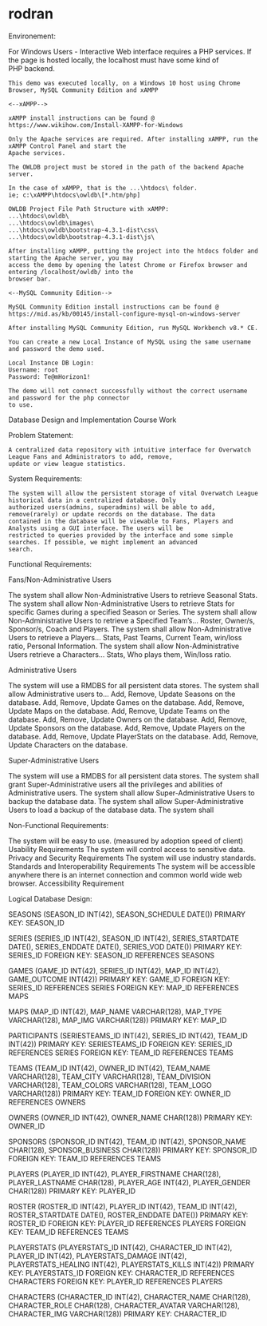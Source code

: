 # rodran

Environement:

For Windows Users -
	Interactive Web interface requires a PHP services. If the page is hosted locally, the localhost must have some kind of   
	PHP backend.
	
	This demo was executed locally, on a Windows 10 host using Chrome Browser, MySQL Community Edition and xAMPP
	
	<--xAMPP-->
	
	xAMPP install instructions can be found @
	https://www.wikihow.com/Install-XAMPP-for-Windows
	
	Only the Apache services are required. After installing xAMPP, run the xAMPP Control Panel and start the   
	Apache services.
	
	The OWLDB project must be stored in the path of the backend Apache server. 
	
	In the case of xAMPP, that is the ...\htdocs\ folder.
	ie; c:\xAMPP\htdocs\owldb\[*.htm/php]
	
	OWLDB Project File Path Structure with xAMPP: 
	...\htdocs\owldb\
	...\htdocs\owldb\images\
	...\htdocs\owldb\bootstrap-4.3.1-dist\css\
	...\htdocs\owldb\bootstrap-4.3.1-dist\js\
	
	After installing xAMPP, putting the project into the htdocs folder and starting the Apache server, you may  
	access the demo by opening the latest Chrome or Firefox browser and entering /localhost/owldb/ into the  
	browser bar.
	
	<--MySQL Community Edition-->	
	
	MySQL Community Edition install instructions can be found @
	https://mid.as/kb/00145/install-configure-mysql-on-windows-server
	
	After installing MySQL Community Edition, run MySQL Workbench v8.* CE.
	
	You can create a new Local Instance of MySQL using the same username and password the demo used.
	
	Local Instance DB Login:
	Username: root
	Password: Te@mHorizon1!
	
	The demo will not connect successfully without the correct username and password for the php connector  
	to use.
	
	
	
	
	


Database Design and Implementation Course Work

Problem Statement:

	A centralized data repository with intuitive interface for Overwatch League Fans and Administrators to add, remove,  
	update or view league statistics.

System Requirements:

	The system will allow the persistent storage of vital Overwatch League historical data in a centralized database. Only  
	authorized users(admins, superadmins) will be able to add, remove(rarely) or update records on the database. The data  
	contained in the database will be viewable to Fans, Players and Analysts using a GUI interface. The users will be  
	restricted to queries provided by the interface and some simple searches. If possible, we might implement an advanced 
	search. 
  
Functional Requirements:

  Fans/Non-Administrative Users

The system shall allow Non-Administrative Users to retrieve Seasonal Stats.
The system shall allow Non-Administrative Users to retrieve Stats for specific Games during a specified Season or Series.
The system shall allow Non-Administrative Users to retrieve a Specified Team’s…
	Roster, Owner/s, Sponsor/s, Coach and Players.
The system shall allow Non-Administrative Users to retrieve a Players…
	Stats, Past Teams, Current Team, win/loss ratio, Personal Information.
The system shall allow Non-Administrative Users retrieve a Characters…
	Stats, Who plays them, Win/loss ratio.
	
  Administrative Users

The system will use a RMDBS for all persistent data stores.
The system shall allow Administrative users to…
Add, Remove, Update Seasons on the database.
Add, Remove, Update Games on the database.
Add, Remove, Update Maps on the database.
Add, Remove, Update Teams on the database.
Add, Remove, Update Owners on the database.
Add, Remove, Update Sponsors on the database.
Add, Remove, Update Players on the database.
Add, Remove, Update PlayerStats on the database.
Add, Remove, Update Characters on the database.

  Super-Administrative Users
  
The system will use a RMDBS for all persistent data stores.
The system shall grant Super-Administrative users all the privileges and abilities of Administrative users.
The system shall allow Super-Administrative Users to backup the database data.
The system shall allow Super-Administrative Users to load a backup of the database data.
The system shall
	
Non-Functional Requirements:

The system will be easy to use. (measured by adoption speed of client)
  Usability Requirements
The system will control access to sensitive data.
  Privacy and Security Requirements
The system will use industry standards.
  Standards and Interoperability Requirements
The system will be accessible anywhere there is an internet connection and common world wide web browser.
  Accessibility Requirement

Logical Database Design:

SEASONS (SEASON_ID INT(42), SEASON_SCHEDULE DATE())
		PRIMARY KEY: SEASON_ID

SERIES (SERIES_ID INT(42), SEASON_ID INT(42), SERIES_STARTDATE DATE(), SERIES_ENDDATE DATE(), SERIES_VOD DATE())
		PRIMARY KEY: SERIES_ID
		FOREIGN KEY: SEASON_ID REFERENCES SEASONS

GAMES (GAME_ID INT(42), SERIES_ID INT(42), MAP_ID INT(42), GAME_OUTCOME INT(42))
		PRIMARY KEY: GAME_ID
		FOREIGN KEY: SERIES_ID REFERENCES SERIES
		FOREIGN KEY: MAP_ID REFERENCES MAPS

MAPS (MAP_ID INT(42), MAP_NAME VARCHAR(128), MAP_TYPE VARCHAR(128), MAP_IMG VARCHAR(128))
		PRIMARY KEY: MAP_ID

PARTICIPANTS (SERIESTEAMS_ID INT(42), SERIES_ID INT(42), TEAM_ID INT(42))
		PRIMARY KEY: SERIESTEAMS_ID
		FOREIGN KEY: SERIES_ID REFERENCES SERIES
		FOREIGN KEY: TEAM_ID REFERENCES TEAMS

TEAMS (TEAM_ID INT(42), OWNER_ID INT(42), TEAM_NAME VARCHAR(128), TEAM_CITY VARCHAR(128), TEAM_DIVISION VARCHAR(128), TEAM_COLORS VARCHAR(128), TEAM_LOGO VARCHAR(128))
	PRIMARY KEY: TEAM_ID
	FOREIGN KEY: OWNER_ID REFERENCES OWNERS
	
OWNERS (OWNER_ID INT(42), OWNER_NAME CHAR(128))
		PRIMARY KEY: OWNER_ID

SPONSORS (SPONSOR_ID INT(42), TEAM_ID INT(42), SPONSOR_NAME CHAR(128), SPONSOR_BUSINESS CHAR(128))
	PRIMARY KEY: SPONSOR_ID
	FOREIGN KEY: TEAM_ID REFERENCES TEAMS

PLAYERS (PLAYER_ID INT(42), PLAYER_FIRSTNAME CHAR(128), PLAYER_LASTNAME CHAR(128), PLAYER_AGE INT(42), PLAYER_GENDER CHAR(128))
	PRIMARY KEY: PLAYER_ID

ROSTER (ROSTER_ID INT(42), PLAYER_ID INT(42), TEAM_ID INT(42), ROSTER_STARTDATE DATE(), ROSTER_ENDDATE DATE())
		PRIMARY KEY: ROSTER_ID
		FOREIGN KEY: PLAYER_ID REFERENCES PLAYERS
		FOREIGN KEY: TEAM_ID REFERENCES TEAMS

PLAYERSTATS (PLAYERSTATS_ID INT(42), CHARACTER_ID INT(42), PLAYER_ID INT(42), PLAYERSTATS_DAMAGE INT(42), PLAYERSTATS_HEALING INT(42), PLAYERSTATS_KILLS INT(42))
		PRIMARY KEY: PLAYERSTATS_ID
		FOREIGN KEY: CHARACTER_ID REFERENCES CHARACTERS
		FOREIGN KEY: PLAYER_ID REFERENCES PLAYERS

CHARACTERS (CHARACTER_ID INT(42), CHARACTER_NAME CHAR(128), CHARACTER_ROLE CHAR(128), CHARACTER_AVATAR VARCHAR(128), CHARACTER_IMG VARCHAR(128))
	PRIMARY KEY: CHARACTER_ID

